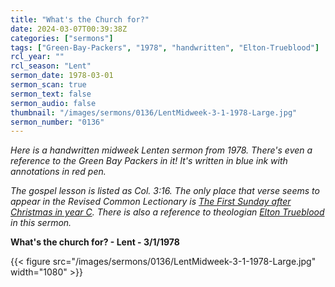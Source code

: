 ```yaml
---
title: "What's the Church for?"
date: 2024-03-07T00:39:38Z
categories: ["sermons"]
tags: ["Green-Bay-Packers", "1978", "handwritten", "Elton-Trueblood"]
rcl_year: ""
rcl_season: "Lent"
sermon_date: 1978-03-01
sermon_scan: true
sermon_text: false
sermon_audio: false
thumbnail: "/images/sermons/0136/LentMidweek-3-1-1978-Large.jpg"
sermon_number: "0136"
---
```


_Here is a handwritten midweek Lenten sermon from 1978. There's even a reference to the Green Bay Packers in it! It's written in blue ink with annotations in red pen._

<!--more-->

_The gospel lesson is listed as Col. 3:16. The only place that verse seems to appear in the Revised Common Lectionary is [The First Sunday after Christmas in year C](https://lectionary.library.vanderbilt.edu/texts.php?id=102#epistle_reading). There is also a reference to theologian [Elton Trueblood](https://en.wikipedia.org/wiki/D._Elton_Trueblood) in this sermon._

**What's the church for? - Lent - 3/1/1978**

{{< figure src="/images/sermons/0136/LentMidweek-3-1-1978-Large.jpg" width="1080" >}}
